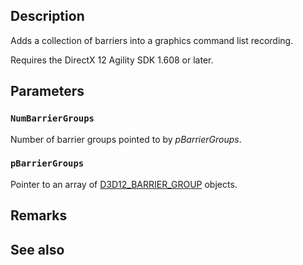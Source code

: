 ## Description

Adds a collection of barriers into a graphics command list recording.

Requires the DirectX 12 Agility SDK 1.608 or later.

## Parameters

### `NumBarrierGroups`

Number of barrier groups pointed to by *pBarrierGroups*.

### `pBarrierGroups`

Pointer to an array of [D3D12_BARRIER_GROUP](https://learn.microsoft.com/windows/win32/api/d3d12/ns-d3d12-d3d12_barrier_group) objects.

## Remarks

## See also